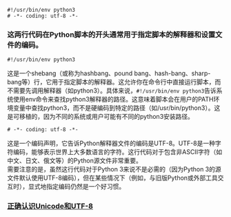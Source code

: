 ```
#!/usr/bin/env python3
# -*- coding: utf-8 -*-
```

### 这两行代码在Python脚本的开头通常用于指定脚本的解释器和设置文件的编码。
```
#!/usr/bin/env python3
```
这是一个shebang（或称为hashbang、pound bang、hash-bang、sharp-bang等）行，它用于指定脚本的解释器。这允许你在命令行中直接运行脚本，而不需要先调用解释器（如python3）。具体来说，`#!/usr/bin/env python3`告诉系统使用env命令来查找python3解释器的路径。这意味着脚本会在用户的PATH环境变量中查找python3，而不是硬编码到特定的路径（如/usr/bin/python3）。这是可移植的，因为不同的系统或用户可能有不同的python3安装路径。  
```
# -*- coding: utf-8 -*-
```
这是一个编码声明，它告诉Python解释器文件的编码是UTF-8。UTF-8是一种字符编码，能够表示世界上大多数语言的字符。这行代码对于包含非ASCII字符（如中文、日文、俄文等）的Python源文件非常重要。  
需要注意的是，虽然这行代码对于Python 3来说不是必需的（因为Python 3的源文件默认使用UTF-8编码），但在某些情况下（例如，与旧版Python或外部工具交互时），显式地指定编码仍然是一个好习惯。  

### [正确认识Unicode和UTF-8](https://blog.csdn.net/qq_20255275/article/details/119901156?ops_request_misc=%257B%2522request%255Fid%2522%253A%2522171473927816800186551187%2522%252C%2522scm%2522%253A%252220140713.130102334..%2522%257D&request_id=171473927816800186551187&biz_id=0&utm_medium=distribute.pc_search_result.none-task-blog-2~all~top_positive~default-1-119901156-null-null.142^v100^pc_search_result_base5&utm_term=Unicode%20&spm=1018.2226.3001.4187)
